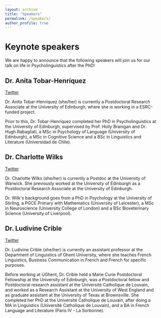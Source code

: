 ```yaml
---
layout: archive
title: "Speakers"
permalink: /speakers/
author_profile: true
---
```


# Keynote speakers

We are happy to announce that the following speakers will join us for our talk on life in Psycholinguistics after the PhD!

## Dr. Anita Tobar-Henríquez

[Twitter](https://twitter.com/anitatobarh)

Dr. Anita Tobar-Henríquez (she/her) is currently a Postdoctoral Research Associate at the University of Edinburgh, where she is working in a ESRC-funded project.

Prior to this, Dr. Tobar-Henríquez completed her PhD in Psycholinguistics at the University of Edinburgh, supervised by Prof. Holly Branigan and Dr. Hugh Rabagliati, a MSc in Psychology of Language (University of Edinburgh), a MSc in Cognitive Science and a BSc in Linguistics and Literature (Universidad de Chile).


## Dr. Charlotte Wilks

[Twitter](https://twitter.com/charlotteewilks)

Dr. Charlotte Wilks (she/her) is currently a Postdoc at the University of Warwick. She previously worked at the University of Edinburgh as a Postdoctoral Research Associate at the University of Edinburgh.

Dr. Wilk's background goes from a PhD in Psychology at the University of Stirling, a PGCE Primary with Mathematics (University of Leicester), a MSc in Neuroscience (University College of London) and a BSc Bioveterinary Science (University of Liverpool).

## Dr. Ludivine Crible

[Twitter](https://twitter.com/LCrible)

Dr. Ludivine Crible (she/her) is currently an assistant professor at the Department of Linguistics of Ghent University, where she teaches French Linguistics, Business Communication in French and French for specific purposes.

Before working at UGhent, Dr. Crible held a Marie Curie Postdoctoral Fellowship at the University of Edinburgh, was a Postdoctoral fellow and Postdoctoral research assistant at the Université Catholique de Louvain, and worked as a Research Assistant at the University of West England and as graduate assistant at the University of Texas at Brownsville. She completed her PhD at the Université Catholique de Louvain, after doing a MA in Linguistics (Université Catholique de Louvain), and a BA in French Language and Literature (Paris IV - La Sorbonne).
